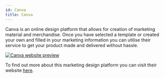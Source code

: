 ```yaml
---
id: Canva
title: Canva
---
```


Canva is an online design platform that allows for creation of marketing material and merchandise. Once you have selected a template or created your own and filled in your marketing information you can utilise their service to get your product made and delivered without hassle.

[<img alt="Canva website preview" src="/img/Canva.png" />](https://www.canva.com/)

To find out more about this marketing design platform you can visit their website [here](https://www.canva.com/).